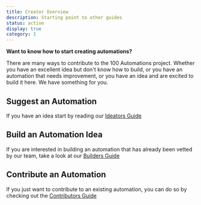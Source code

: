 ```yaml
---
title: Creator Overview
description: Starting point to other guides
status: active
display: true
category: 1
---
```


**Want to know how to start creating automations?**

There are many ways to contribute to the 100 Automations project. Whether you have an excellent idea but don't know how to build, or you have an automation that needs improvement, or you have an idea and are excited to build it here. We have something for you.

## Suggest an Automation
If you have an idea start by reading our [Ideators Guide](/Website/guides/submit_idea.html)

## Build an Automation Idea
If you are interested in building an automation that has already been vetted by our team, take a look at our [Builders Guide](/Website/guides/start_building.html)

## Contribute an Automation
If you just want to contribute to an existing automation, you can do so by checking out the [Contributors Guide](/Website/guides/start_contributing.html)
